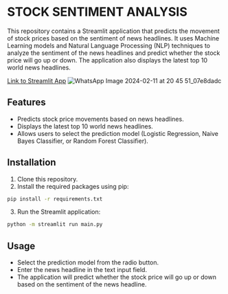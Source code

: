 # STOCK SENTIMENT ANALYSIS

This repository contains a Streamlit application that predicts the movement of stock prices based on the sentiment of news headlines. It uses Machine Learning models and Natural Language Processing (NLP) techniques to analyze the sentiment of the news headlines and predict whether the stock price will go up or down. The application also displays the latest top 10 world news headlines.


[Link to Streamlit App](https://stock-prediction-granthgg.streamlit.app/)
![WhatsApp Image 2024-02-11 at 20 45 51_07e8dadc](https://github.com/granthgg/News-Headline-Sentiment-Analysis-Stock-Prediction/assets/69439823/901f7c2c-7a93-4041-8e8d-8757c8105dc7)



## Features

- Predicts stock price movements based on news headlines.
- Displays the latest top 10 world news headlines.
- Allows users to select the prediction model (Logistic Regression, Naive Bayes Classifier, or Random Forest Classifier).

## Installation

1. Clone this repository.
2. Install the required packages using pip:

```bash
pip install -r requirements.txt
```
3. Run the Streamlit application:
```bash
python -m streamlit run main.py
```
## Usage
- Select the prediction model from the radio button.
- Enter the news headline in the text input field.
- The application will predict whether the stock price will go up or down based on the sentiment of the news headline.


